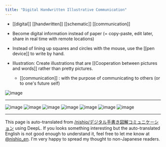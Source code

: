 ```yaml
---
title: "Digital Handwritten Illustrative Communication"
---
```


- [[digital]]  [[handwritten]]  [[schematic]]  [[communication]]

- Become digital information instead of paper (= copy-paste, edit later, share in real time with remote locations)
- Instead of lining up squares and circles with the mouse, use the [[pen device]] to write by hand.
- Illustration: Create illustrations that are [[Cooperation between pictures and words]] rather than pretty pictures.
    - [[communication]] : with the purpose of communicating to others (or to one's future self)

![image](https://gyazo.com/1ea1953a234ceb55aa8b6616d9b0edbe/thumb/1000)

---
![image](https://gyazo.com/2a2d78affa943ce93cbf28c5b8b13561/thumb/1000)
![image](https://gyazo.com/1ea1953a234ceb55aa8b6616d9b0edbe/thumb/1000)
![image](https://gyazo.com/473e852dfdccb0861b71db3f676183b8/thumb/1000)
![image](https://gyazo.com/fca99f3cf43602dc0a735780010336c1/thumb/1000)
![image](https://gyazo.com/148b867d0e6ed005658fbfa852ce176c/thumb/1000)
![image](https://gyazo.com/7a701af4d051d19cc18e92bcc5fee6f1/thumb/1000)
![image](https://gyazo.com/294a6337ee2142382147c91509cf6277/thumb/1000)

---
This page is auto-translated from [/nishio/デジタル手書き図解コミュニケーション](https://scrapbox.io/nishio/デジタル手書き図解コミュニケーション) using DeepL. If you looks something interesting but the auto-translated English is not good enough to understand it, feel free to let me know at [@nishio_en](https://twitter.com/nishio_en). I'm very happy to spread my thought to non-Japanese readers.